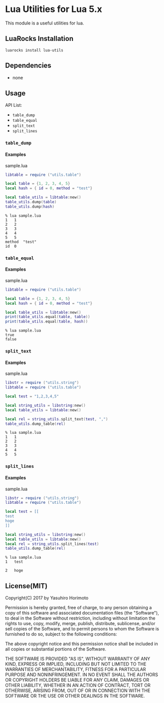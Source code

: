 Lua Utilities for Lua 5.x
=========================
This module is a useful utilities for lua.

LuaRocks Installation
---------------------
`luarocks install lua-utils`

Dependencies
------------
- none

Usage
-----
API List:

- `table_dump`
- `table_equal`
- `split_text`
- `split_lines`

### `table_dump`

#### Examples

sample.lua
```lua
libtable = require ("utils.table")

local table = {1, 2, 3, 4, 5}
local hash = { id = 0, method = "test"}

local table_utils = libtable:new()
table_utils.dump(table)
table_utils.dump(hash)
```

```text
% lua sample.lua
1	1
2	2
3	3
4	4
5	5
method	"test"
id	0
```

### `table_equal`

#### Examples

sample.lua
```lua
libtable = require ("utils.table")

local table = {1, 2, 3, 4, 5}
local hash = { id = 0, method = "test"}

local table_utils = libtable:new()
print(table_utils.equal(table, table))
print(table_utils.equal(table, hash))
```

```text
% lua sample.lua
true
false
```

### `split_text`

#### Examples

sample.lua
```lua
libstr = require ("utils.string")
libtable = require ("utils.table")

local test = "1,2,3,4,5"

local string_utils = libstring:new()
local table_utils = libtable:new()

local rel = string_utils.split_text(test, ",")
table_utils.dump_table(rel)
```

```text
% lua sample.lua
1	1
2	2
3	3
4	4
5	5
```

### `split_lines`

#### Examples

sample.lua
```lua
libstr = require ("utils.string")
libtable = require ("utils.table")

local test = [[
test
hoge
]]

local string_utils = libstring:new()
local table_utils = libtable:new()
local rel = string_utils.split_lines(test)
table_utils.dump_table(rel)
```

```text
% lua sample.lua
1	test

2	hoge
```

License(MIT)
-------
Copyright(C) 2017 by Yasuhiro Horimoto

Permission is hereby granted, free of charge, to any person obtaining a copy of this software and associated documentation
files (the "Software"), to deal in the Software without restriction, including without limitation the rights to use, copy, modify,
merge, publish, distribute, sublicense, and/or sell copies of the Software, and to permit persons to whom the Software is
furnished to do so, subject to the following conditions:

The above copyright notice and this permission notice shall be included in all copies or substantial portions of the Software.

THE SOFTWARE IS PROVIDED "AS IS", WITHOUT WARRANTY OF ANY KIND, EXPRESS OR IMPLIED, INCLUDING
BUT NOT LIMITED TO THE WARRANTIES OF MERCHANTABILITY, FITNESS FOR A PARTICULAR PURPOSE AND
NONINFRINGEMENT. IN NO EVENT SHALL THE AUTHORS OR COPYRIGHT HOLDERS BE LIABLE FOR ANY CLAIM,
DAMAGES OR OTHER LIABILITY, WHETHER IN AN ACTION OF CONTRACT, TORT OR OTHERWISE, ARISING FROM,
OUT OF OR IN CONNECTION WITH THE SOFTWARE OR THE USE OR OTHER DEALINGS IN THE SOFTWARE.

